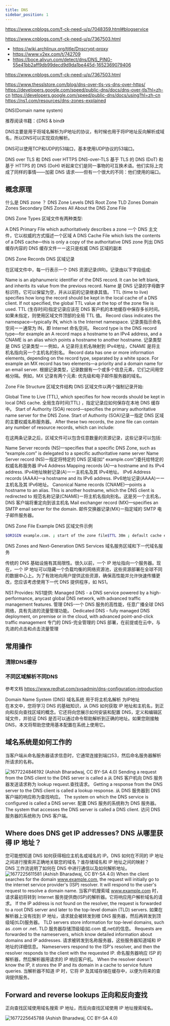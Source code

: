 ```yaml
---
title: DNS
sidebar_position: 1
---
```


https://www.cnblogs.com/f-ck-need-u/p/7048359.html#blogservice

https://www.cnblogs.com/f-ck-need-u/p/7367503.html

- https://wiki.archlinux.org/title/Dnscrypt-proxy
- https://www.v2ex.com/t/742709
- https://boce.aliyun.com/detect/dns/DNS_PING-55e41bb2aff9db99decd9d9da1be445d-1652369079406



https://www.cnblogs.com/f-ck-need-u/p/7367503.html

https://www.thesslstore.com/blog/dns-over-tls-vs-dns-over-https/
https://developers.google.com/speed/public-dns/docs/dns-over-tls?hl=zh-cn
https://developers.google.com/speed/public-dns/docs/using?hl=zh-cn
https://ns1.com/resources/dns-zones-explained



DNS(Domain name system)

推荐阅读书籍：《DNS & bind》


DNS主要是用于将域名解析为IP地址的协议，有时候也用于将IP地址反向解析成域名，所以DNS可以实现双向解析。

DNS可以使用TCP和UDP的53端口，基本使用UDP协议的53端口。



DNS over TLS 和 DNS over HTTPS
DNS-over-TLS
基于 TLS 的 DNS (DoT) 和基于 HTTPS 的 DNS (DoH) 听起来它们是同一事物的可互换术语。他们实际上完成了同样的事情——加密 DNS 请求——但有一个很大的不同：他们使用的端口。


## 概念原理

什么是 DNS zone ？
DNS Zone Levels
DNS Root Zone
TLD Zones
Domain Zones
Secondary DNS Zones
All About the DNS Zone File




DNS Zone Types
区域文件有两种类型:

A DNS Primary File which authoritatively describes a zone
一个 DNS 主文件，它以权威的方式描述一个区域
A DNS Cache File which lists the contents of a DNS cache—this is only a copy of the authoritative DNS zone
列出 DNS 缓存内容的 DNS 缓存文件ーー这只是权威 DNS 区域的副本




DNS Zone Records
DNS 区域记录

在区域文件中，每一行表示一个 DNS 资源记录(RR)。记录由以下字段组成:

Name is an alphanumeric identifier of the DNS record. It can be left blank, and inherits its value from the previous record.
Name 是 DNS 记录的字母数字标识符。它可以保留为空，并从以前的记录继承其值。
TTL (time to live) specifies how long the record should be kept in the local cache of a DNS client. If not specified, the global TTL value at the top of the zone file is used.
TTL (生存时间)指定记录应该在 DNS 客户机的本地缓存中保存多长时间。如果未指定，则使用区域文件顶部的全局 TTL 值。
Record class indicates the namespace—typically IN, which is the Internet namespace.
记录类指示命名空间ーー通常为 IN，即 Internet 命名空间。
Record type is the DNS record type—for example an A record maps a hostname to an IPv4 address, and a CNAME is an alias which points a hostname to another hostname.
记录类型是 DNS 记录类型ーー例如，A 记录将主机名映射到 IPv4地址，CNAME 是将主机名指向另一个主机名的别名。
Record data has one or more information elements, depending on the record type, separated by a white space. For example an MX record has two elements—a priority and a domain name for an email server.
根据记录类型，记录数据有一个或多个信息元素，它们之间用空格分隔。例如，MX 记录有两个元素: 优先级和电子邮件服务器的域名。











Zone File Structure
区域文件结构
DNS 区域文件以两个强制记录开始:

Global Time to Live (TTL), which specifies for how records should be kept in local DNS cache.
全局生存时间(TTL) ，指定记录应如何保存在本地 DNS 缓存中。
Start of Authority (SOA) record—specifies the primary authoritative name server for the DNS Zone.
Start of Authority (SOA)记录ー指定 DNS 区域的主要权威名称服务器。
After these two records, the zone file can contain any number of resource records, which can include:

在这两条记录之后，区域文件可以包含任意数量的资源记录，这些记录可以包括:

Name Server records (NS)—specifies that a specific DNS Zone, such as “example.com” is delegated to a specific authoritative name server
Name Server record (NS)ー指定将特定的 DNS 区域(如“ example.com”)委托给特定的权威名称服务器
IPv4 Address Mapping records (A)—a hostname and its IPv4 address.
IPv4地址映射记录(A)ーー主机名及其 IPv4地址。
IPv6 Address records (AAAA)—a hostname and its IPv6 address.
IPv6地址记录(AAAA)ーー主机名及其 IPv6地址。
Canonical Name records (CNAME)—points a hostname to an alias. This is another hostname, which the DNS client is redirected to
规范名称记录(CNAME)ー将主机名指向别名。这是另一个主机名，DNS 客户端将重定向到该主机名
Mail exchanger record (MX)—specifies an SMTP email server for the domain.
邮件交换器记录(MX)ー指定域的 SMTP 电子邮件服务器。










DNS Zone File Example
DNS 区域文件示例

```bash
$ORIGIN example.com. ; start of the zone file$TTL 30m ; default cache expiration time for resource recordsexample.com. IN SOA ns.example.com. root.example.com. ( 1999120701 ; serial number of this zone file1d ; frequency to refresh secondary DNS (d=day)1d ; frequency to refresh secondary DNS in case of problem4w ; secondary DNS expiration time (w=week)1h ; minimum caching time if resolution failedexample.com. NS dns1.dnsprovider.com. ; there are two name server that can provide DNS services for example.comexample.com. NS dns2.dnsprovider.com.example.com. MX 10 mx1.dnsprovider.com ; mail serverexample.com. MX 10 mx2.dnsprovider.comexample.com. A 192.168.100.1 ; IP address for root domain www A 192.168.100.1 ; IP address for www subdomain
```






DNS Zones and Next-Generation DNS Services
域名服务区域和下一代域名服务

传统的 DNS 基础设施有其局限性。很久以前，一个 IP 地址指向一个服务器。现在，一个 IP 地址可以隐藏一个负载均衡的网络资源池，这些资源部署在全球不同的数据中心上。为了有效地向用户提供这些资源，确保高性能并允许快速传播更改，您应该考虑使用下一代 DNS 提供程序，如 NS1。

NS1 Provides:
NS1提供:
Managed DNS - a DNS service powered by a high-performance, anycast global DNS network, with advanced traffic management features.
管理 DNS-一个 DNS 服务的高性能，任意广播全球 DNS 网络，具有先进的流量管理功能。
Dedicated DNS - fully managed DNS deployment, on premise or in the cloud, with advanced point-and-click traffic management
专门的 DNS-完全管理的 DNS 部署，在前提或在云中，与先进的点击和点击流量管理
## 常用操作

### 清除DNS缓存
### 不同区域解析不同DNS











参考文档 https://www.redhat.com/sysadmin/dns-configuration-introduction

Domain Name System (DNS) 域名系统 用于将主机名解析 为IP地址  
在本文中，您将学习 DNS 的基础知识，从 DNS 如何获取 IP 地址和主机名，到正向和反向查找区域的概念。它还将向您展示如何安装和配置 DNS，定义和编辑区域文件，并验证 DNS 是否可以通过命令帮助解析到正确的地址。如果您刚接触 DNS，本文将帮助您使用基本配置在系统上使用它。

## 域名系统是如何工作的

当客户端从命名服务器请求信息时，它通常连接到端口53，然后命名服务器解析所请求的名称。

![1677224846192](image/DNS主从备份/1677224846192.png)
(Ashish Bharadwaj, CC BY-SA 4.0)
Sending a request from the DNS client to the DNS server is called a 
从 DNS 客户机向 DNS 服务器发送请求称为 lookup request.查找请求。
Getting a response from the DNS server to the DNS client is called a lookup response.
从 DNS 服务器到 DNS 客户端的响应称为查找响应。
The system on which the DNS service is configured is called a DNS server.
配置 DNS 服务的系统称为 DNS 服务器。
The system that accesses the DNS server is called a DNS client.
访问 DNS 服务器的系统称为 DNS 客户端。



## Where does DNS get IP addresses? DNS 从哪里获得 IP 地址？


您可能想知道 DNS 如何获得相应主机名或域名的 IP。DNS 如何在不同的 IP 地址之间进行搜索并正确地关联您的域名？谁存储域名和 IP 地址之间的映射？  
DNS 工作流说明了如何在 DNS 中进行通信以及如何解析地址。
![1677225611581](image/DNS主从备份/1677225611581.png)
(Ashish Bharadwaj, CC BY-SA 4.0)
When the client searches for the domain www.example.com, the request will initially go to the internet service provider's (ISP) resolver. It will respond to the user's request to resolve a domain name.
当客户机搜索域 www.example.com 时，请求最初将转到 Internet 服务提供商(ISP)的解析器。它将响应用户解析域名的请求。
If the IP address is not found on the resolver, the request is forwarded to a root DNS server and later to the top-level domain (TLD) servers.
如果在解析器上没有找到 IP 地址，请求就会被转发到根 DNS 服务器，然后再转发到顶级域(tLD)服务器。
TLD servers store information for top-level domains, such as .com or .net.
TLD 服务器存储顶级域(如.com 或.net)的信息。
Requests are forwarded to the nameservers, which know detailed information about domains and IP addresses.
请求被转发到名称服务器，这些服务器知道域和 IP 地址的详细信息。
Nameservers respond to the ISP's resolver, and then the resolver responds to the client with the requested IP.
命名服务器响应 ISP 的解析器，然后解析器用请求的 IP 响应客户机。
When the resolver doesn't know the IP, it stores the IP and its domain in a cache to service future queries.
当解析器不知道 IP 时，它将 IP 及其域存储在缓存中，以便为将来的查询提供服务。

## Forward and reverse lookups 正向和反向查找

正向查找区域使用域名搜索 IP 地址，而反向查找区域使用 IP 地址搜索域名。

![1677225645788](image/DNS主从备份/1677225645788.png)
(Ashish Bharadwaj, CC BY-SA 4.0)

